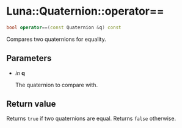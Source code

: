 # Luna::Quaternion::operator==

```c++
bool operator==(const Quaternion &q) const
```

Compares two quaternions for equality. 



## Parameters
* *in* **q**

    The quaternion to compare with. 

## Return value
Returns `true` if two quaternions are equal. Returns `false` otherwise. 

